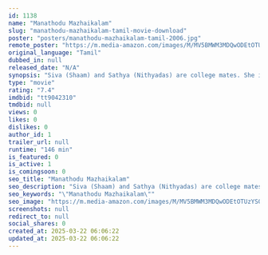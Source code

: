 ```yaml
---
id: 1138
name: "Manathodu Mazhaikalam"
slug: "manathodu-mazhaikalam-tamil-movie-download"
poster: "posters/manathodu-mazhaikalam-tamil-2006.jpg"
remote_poster: "https://m.media-amazon.com/images/M/MV5BMWM3MDQwODEtOTUzYS00YmZmLWFkZjItYzYyNmZjNDNkNjE1XkEyXkFqcGdeQXVyMTEzNzg0Mjkx._V1_SX300.jpg"
original_language: "Tamil"
dubbed_in: null
released_date: "N/A"
synopsis: "Siva (Shaam) and Sathya (Nithyadas) are college mates. She is a good friend of Siva. She is always with him, both in his happy and sad moments. When he is in a tight corner, Sathya with the help of her father, helps Siva to come o..."
type: "movie"
rating: "7.4"
imdbid: "tt9042310"
tmdbid: null
views: 0
likes: 0
dislikes: 0
author_id: 1
trailer_url: null
runtime: "146 min"
is_featured: 0
is_active: 1
is_comingsoon: 0
seo_title: "Manathodu Mazhaikalam"
seo_description: "Siva (Shaam) and Sathya (Nithyadas) are college mates. She is a good friend of Siva. She is always with him, both in his happy and sad moments. When he is in a tight corner, Sathya with the help of her father, helps Siva to come o..."
seo_keywords: "\"Manathodu Mazhaikalam\""
seo_image: "https://m.media-amazon.com/images/M/MV5BMWM3MDQwODEtOTUzYS00YmZmLWFkZjItYzYyNmZjNDNkNjE1XkEyXkFqcGdeQXVyMTEzNzg0Mjkx._V1_SX300.jpg"
screenshots: null
redirect_to: null
social_shares: 0
created_at: 2025-03-22 06:06:22
updated_at: 2025-03-22 06:06:22
---
```


